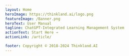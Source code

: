 ```yaml
---
layout: Home
heroImage: https://thinkland.ai/logo.png
featureImage: /Banner.png
heroText: User Manual
tagline: ChatGPT-Integrated Learning Management System
actionText: Start Here →
actionLink: /article/ 

footer: Copyright © 2018-2024 Thinkland.AI
---
```


